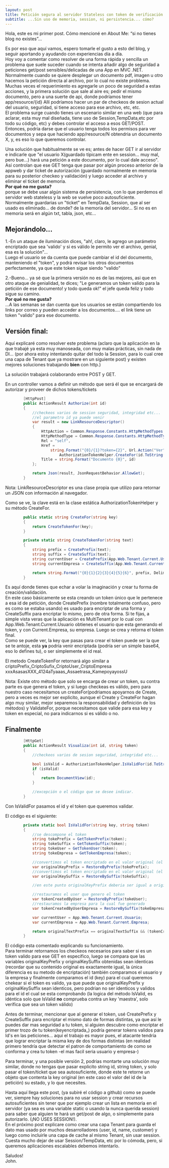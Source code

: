 ```yaml
---
layout: post
title: Petición segura al servidor Stateless con token de verificación.
subtitle: ...Sin uso de memoria, session, ni persistencia... cómo?
---
```


Hola, este es mi primer post.
Cómo mencioné en About Me: “si no tienes blog no existes”...

Es por eso que aquí vamos, espero tomarle el gusto a esto del blog, y seguir aportando y ayudando con experiencias día a día.
<br>Hoy voy a comentar como resolver de una forma rápida y sencilla un problema que suele suceder cuando se intenta añadir algo de seguridad a peticiones get/post sensibles/delicadas de una App en MVC .NET.<br>
Normalmente cuando se quiere desplegar un documento pdf, imagen u otro hacemos la petición directa al archivo, por lo cual no existe problema. <br>
Muchas veces el requerimiento es agregarle un poco de seguridad a estas acciones, y la primera solución que sale al aire es; pedir el mismo documento, pero a una suerte de api, donde podríamos tener app/resource/{id}  Allí podríamos hacer un par de checkeos de sesion actual del usuario, seguridad, si tiene acceso para ese archivo, etc, etc. <br>
El problema surge cuando tienes un escenario similar en una web (que para aclarar, esta muy mal diseñada, tiene uso de Session,TempData,etc por todo su código, etc) y debes controlar el acceso a esos GET/POST. <br>
Entonces, podría darse que el usuario tenga todos los permisos para ver documentos y sepa que haciendo app/resource/N obtendria un documento X, y, es eso lo que queremos controlar.

Una solución que habitualmente se ve es; antes de hacer GET ir al servidor e indicarle que "el usuario X(guardado típicam   ente en session... muy mal, pero bue...) hará una petición a este documento, por lo cual dale acceso". Así controlan que ese GET tenga que pasar por algún proceso anterior de la appweb y dar ticket de autorización (guardado normalmente en memoria para su posterior checkeo y validación) y luego acceder al archivo y eliminar el ticket de memoria.<br>
<b>Por qué no me gusta?</b><br> porque se debe usar algún sistema de persistencia, con lo que perdemos el servidor web stateless y la web se vuelve poco autosuficiente. Normalmente guardarias un "ticket" en TempData, Session, que al ser usado es eliminado... de donde? de la memoria del servidor... Si no es en memoria será en algún txt, tabla, json, etc...


Mejorándolo...
--------------

1.-En un ataque de iluminación dices, "ah!, claro, le agrego un parámetro encriptado que sea 'valido' y si es válido le permito ver el archivo, genial, esa es la solución"... <br>Luego el usuario se da cuenta que puede cambiar el id del documento, manteniendo el "token", y podrá revisar los otros documentos perfectamente, ya que este token sigue siendo "valido"

2.-Bueno... ya sé que la primera versión no es de las mejores, asi que en otro ataque de genialidad, te dices; "Le generamos un token valido para la petición de ese documento! y todo queda ok!" el jefe queda feliz y todo sigue su camino. <br>
<b>Por qué no me gusta?</b><br> ...A las semanas se dan cuenta que los usuarios se están compartiendo los links por correo y pueden acceder a los documentos.... el link tiene un token "valido" para ese documento.

Versión final:
--------------

Aquí explicaré como resolver este problema (aclaro que la aplicación en la que trabajé ya esta muy manoseada, con muy malas prácticas, sin nada de DI... (por ahora estoy intentando quitar del todo la Session, para lo cual cree una capa de Tenant que ya mostrare en un siguiente post) y existen mejores soluciones trabajando <b>bien</b> con http.)

La solución trabajará colaborando entre POST y GET.

En un controller vamos a definir un método que será él que se encargará de autorizar y proveer de dichos tokens/tickets

```cs
        [HttpPost]
        public ActionResult Authorize(int id)
        {
            //checkeos varios de session seguridad, integridad etc...
            //el parametro id ya puede venir 
            var result = new LinkResourceDescriptor()
            {
                HttpAction = Common.Response.Constants.HttpMethodTypes.Get,
                HttpMethodType = Common.Response.Constants.HttpMethodTypes.Get,
                Rel = "self",
                Href =
                    string.Format("{0}/{1}?token={2}", Url.Action("Ver", "Controler"), id,
                        AuthorizationTokenHelper.CreateFor(id.ToString())),
                Title = string.Format("Documento {0}", id)
            };

            return Json(result, JsonRequestBehavior.AllowGet);
        } 
```

Nota: LinkResourceDescriptor es una clase propia que utilizo para retornar un JSON con información al navegador.

Como se ve, la clave está en la clase estática AuthorizationTokenHelper y su método CreateFor. 

```cs
        public static string CreateFor(string key)
        {
            return CreateTokenFor(key);
        }

		private static string CreateTokenFor(string text)
        {
            string prefix = CreatePrefix(text);
            string suffix = CreateSuffix(text);
            string currentUser = CreatePrefix(App.Web.Tenant.Current.Usuario);
            string currentEmpresa = CreateSuffix(App.Web.Tenant.Current.Empresa);

            return string.Format("{0}{1}{2}{3}{4}{5}{6}", prefix, Delimiter, suffix, Delimiter, currentUser, Delimiter, currentEmpresa);
        }
```

Es aquí donde tienes que echar a volar la imaginación y crear tu forma de creación/validación.<br> En este caso básicamente se esta creando un token único que le pertenece a esa id de petición, donde CreatePrefix (nombre totalmente confuso, pero es como se estaba usando) es usado para encriptar de una forma y CreateSuffix para encriptar lo mismo, pero de otra forma. Si te fijas, a simple vista veras que la aplicación es MultiTenant por lo cual con App.Web.Tenant.Current.Usuario obtienes el usuario que esta generando el token, y con Current.Empresa, su empresa. Luego se crea y retorna el token final. <br>
Como se puede ver, la key que pasas para crear el token puede ser la que se te antoje, esta <b>ya</b> podría venir encriptada (podría ser un simple base64, eso lo defines tu), o ser simplemente el id real.

El metodo CreateTokenFor retornará algo similar a 
criptoPrefix_CriptoSufix_CriptoUser_CriptoEmpresa
xxxAsasasXXX_4124aTyaaas_Assaetrasa_KamepoyayossU

Nota: Existe otro método que solo se encarga de crear un token, su contra parte es que genera el token, y si luego checkeas es válido, pero para nuestro caso necesitamos un createFor(podriamos apoyarnos de Create, pero a veces es mejor ser explicito, aunque el Create y CreateFor hagan algo muy similar, mejor separemos la responsabilidad y definición de los métodos) y ValidateFor, porque necesitamos que valide para esa key y token en especial, no para indicarnos si es válido o no.


Finalmente
---------- 

```cs
        [HttpGet]
        public ActionResult Visualiza(int id, string token)
        {
            //checkeos varios de sesion seguridad, integridad etc...

            bool isValid = AuthorizationTokenHelper.IsValidFor(id.ToString(), token);
            if (isValid)
            {
                return DocumentView(id);
            }

            //excepción o el código que se desee indicar.
        }
```


Con IsValidFor pasamos el id y el token que queremos validar.

El código es el siguiente:

```cs
        private static bool IsValidFor(string key, string token)
        {
        	//se descompone el token
            string tokePrefix = GetTokenPrefix(token);
            string tokeSuffix = GetTokenSuffix(token);
            string tokeUser = GetTokenUser(token);
            string tokeEmpresa = GetTokenEmpresa(token);

            //convertimos el token encriptado en el valor original (el valor cuando se mando a crear)-->desencriptar primer metodo de encripatacion
            var originalKeyPrefix = RestoreByPrefix(tokePrefix);
            //convertimos el token encriptado en el valor original (el valor cuando se mando a crear)-->desencriptar segundo metodo de encripatacion
			var originalKeySuffix = RestoreBySuffix(tokeSuffix);

            //en este punto originalKeyPrefix deberia ser igual a originalKeySuffix

            //restauramos el user que genero el token
            var tokenCreatedByUser = RestoreByPrefix(tokeUser);
            //restauramos la empresa para la cual fue generado
            var tokenCreatedByUserEmpresa = RestoreBySuffix(tokeEmpresa);

            var currentUser = App.Web.Tenant.Current.Usuario;
            var currentEmpresa = App.Web.Tenant.Current.Empresa;

            return originalTextPrefix == originalTextSuffix && (tokenCreatedByUser == currentUser) && (tokenCreatedByUserEmpresa == currentEmpresa) && key == originalTextPrefix && key == originalTextSuffix ;
        }
```

El código esta comentado explicando su funcionamiento.<br>
Para terminar retornamos los checkeos necesarios para saber si es un token valido para ese GET en específico,
luego se compara que las variables originalKeyPrefix y originalKeySuffix obtenidas sean identicas (recordar que su contenido original es exactamente igual, la única diferencia es su metodo de encriptación) también comparamos el usuario y la empresa y finalmente comparamos el id (key) para el cual queremos chekear si el token es valido, ya que puede que originalKeyPrefix y originalKeySuffix sean identicos, pero podrian no ser identicos y validos para el id el cual se esta comprobando (la logica del método IsValid, es idéntica solo que IsValid <b>no</b> comprueba contra un key 'maestra', solo verifica que sea un token válido)

Antes de terminar, mencionar que al generar el token, usé CreatePrefix y CreateSuffix para encriptar el mismo dato de formas distintas, ya que así le puedes dar mas seguridad a tu token, si alguien descubre como encriptar el primer trozo de tu token(keyencriptada_) podría generar tokens validos para Id's en las peticiones... aquí el trabajo es mayor pues, el atacante tendría que lograr encriptar la misma key de dos formas distintas (en realidad primero tendría que detectar el patron de comportamiento de como se conforma y crea tu token -el mas facil seria usuario y empresa-)

Para terminar, y una posible versión 2, podrias montarte una solución muy similar, donde no tengas que pasar explicito string id, string token, y solo pasar el token/ticket que sea autosuficiente, donde este te retorne un objeto que contenta la key original (en este caso el valor del id de la petición) su estado, y lo que necesites.

Hasta aquí llega este post, (ya subiré el código a github) como se puede ver, siempre hay soluciones para no usar session y crear recursos autosuficientes sin tener que por ejemplo crear un lista en memoria en el servidor (ya sea es una variable static o usando la nunca querida session) para saber que alguien te hará un get/post de algo, o simplemente para autorizarlo. (¡NO USES SESSION!).
<br>
En el próximo post explicare como crear una capa Tenant para guarda el dato mas usado por muchos desarrolladores (user, id, name, customer) y luego como incluirle una capa de cache al mismo Tenant, sin usar session.<br>
Cuesta mucho dejar de usar Session/TempData, etc por lo cómoda, pero, si queremos aplicaciones escalables debemos intentarlo.

Saludos!<br>
John.